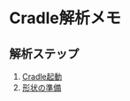 # Cradle解析メモ
## 解析ステップ
1. [Cradle起動](https://github.com/KIT-formula/Cradle/blob/master/%E8%A7%A3%E6%9E%90%E6%89%8B%E9%A0%86/%E8%B5%B7%E5%8B%95.md)
2. [形状の準備](https://github.com/KIT-formula/Cradle/blob/master/%E8%A7%A3%E6%9E%90%E6%89%8B%E9%A0%86/%E5%BD%A2%E7%8A%B6%E3%81%AE%E6%BA%96%E5%82%99.md)
